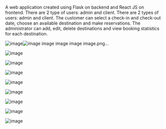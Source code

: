 A web application created using Flask on backend and React JS on frontend. There are 2 type of users: admin and client. There are 2 types of users: admin and client. The customer can select a check-in and check-out date, choose an available destination and make reservations. The administrator can add, edit, delete destinations and view booking statistics for each destination. 

![image](https://github.com/DavidRebeca/Travel-Universe-Frontend/assets/96259420/cbbad926-329a-41af-aea2-c25abdc83623)![![image](https://github.com/DavidRebeca/Travel-Universe-Frontend/assets/96259420/1f100975-c432-4a73-92cf-2a47b460d4b5)
![image](https://github.com/DavidRebeca/Travel-Universe-Frontend/assets/96259420/fca2e044-4261-4d61-bef7-219fce339126)
![image](https://github.com/DavidRebeca/Travel-Universe-Frontend/assets/96259420/48bcc7e2-ca16-4dc0-abe6-add446f42232)
![image](https://github.com/DavidRebeca/Travel-Universe-Frontend/assets/96259420/dc3c4775-fcd5-40f5-9fc7-2701d9b8b479)
 image.png…]()

![image](https://github.com/DavidRebeca/Travel-Universe-Frontend/assets/96259420/f01009e0-9ed3-44df-92e7-2dede6a253d7)

![image](https://github.com/DavidRebeca/Travel-Universe-Frontend/assets/96259420/5d0d0bd8-1a56-47e3-bd92-aad31bc377f7)

![image](https://github.com/DavidRebeca/Travel-Universe-Frontend/assets/96259420/8e877f6f-913d-4398-b605-e1f82c9bbeff)

![image](https://github.com/DavidRebeca/Travel-Universe-Frontend/assets/96259420/2b8741ef-f290-4a30-86b1-76d5a93a2207)

![image](https://github.com/DavidRebeca/Travel-Universe-Frontend/assets/96259420/f33d97a2-d4f6-442d-b0f2-9232b6c6a185)

![image](https://github.com/DavidRebeca/Travel-Universe-Frontend/assets/96259420/8c326c8f-f401-401f-baf4-284e89484bf3)

![image](https://github.com/DavidRebeca/Travel-Universe-Frontend/assets/96259420/7cef22f4-c527-47be-a3bd-6aa0a665d0f6)

![image](https://github.com/DavidRebeca/Travel-Universe-Frontend/assets/96259420/1825fbc3-a260-4d03-b3d6-c540d27dfeec)





